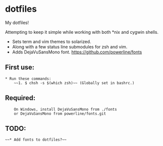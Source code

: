 # dotfiles

My dotfiles!

Attempting to keep it simple while working with both \*nix and cygwin shells. 
* Sets term and vim themes to solarized. 
* Along with a few status line submodules for zsh and vim.
* Adds DejaVuSansMono font. https://github.com/powerline/fonts

## First use:
    * Run these commands:
        ~~1. $ chsh -s $(which zsh)~~ (Globally set in bashrc.)

## Required:
        On Windows, install DejaVuSansMono from ./fonts 
        or DejaVuSansMono from powerline/fonts.git

## TODO:
    ~~* Add fonts to dotfiles?~~
